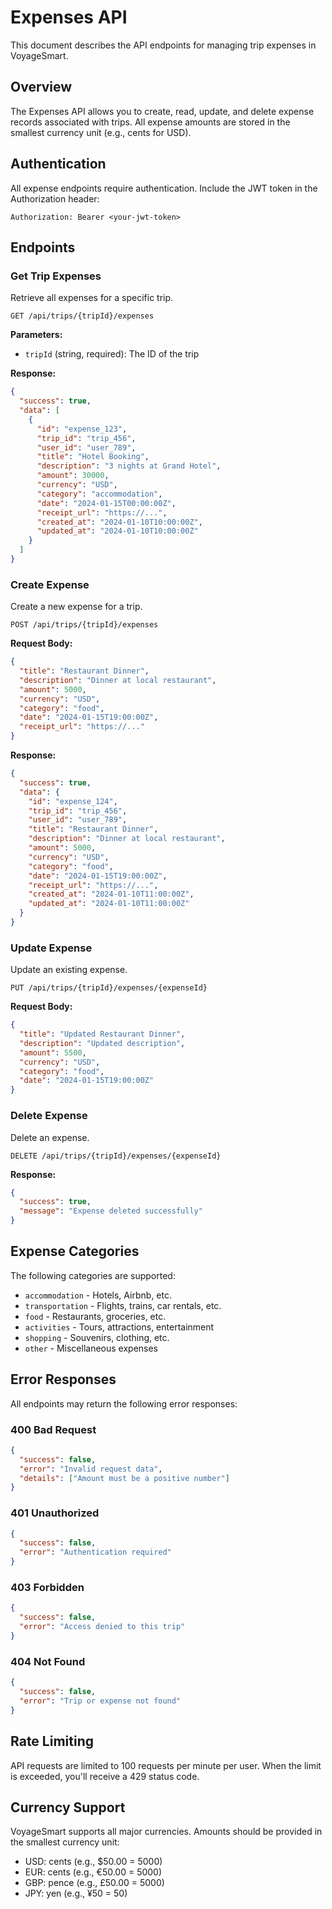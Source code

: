 # Expenses API

This document describes the API endpoints for managing trip expenses in VoyageSmart.

## Overview

The Expenses API allows you to create, read, update, and delete expense records associated with trips. All expense amounts are stored in the smallest currency unit (e.g., cents for USD).

## Authentication

All expense endpoints require authentication. Include the JWT token in the Authorization header:

```
Authorization: Bearer <your-jwt-token>
```

## Endpoints

### Get Trip Expenses

Retrieve all expenses for a specific trip.

```http
GET /api/trips/{tripId}/expenses
```

**Parameters:**
- `tripId` (string, required): The ID of the trip

**Response:**
```json
{
  "success": true,
  "data": [
    {
      "id": "expense_123",
      "trip_id": "trip_456",
      "user_id": "user_789",
      "title": "Hotel Booking",
      "description": "3 nights at Grand Hotel",
      "amount": 30000,
      "currency": "USD",
      "category": "accommodation",
      "date": "2024-01-15T00:00:00Z",
      "receipt_url": "https://...",
      "created_at": "2024-01-10T10:00:00Z",
      "updated_at": "2024-01-10T10:00:00Z"
    }
  ]
}
```

### Create Expense

Create a new expense for a trip.

```http
POST /api/trips/{tripId}/expenses
```

**Request Body:**
```json
{
  "title": "Restaurant Dinner",
  "description": "Dinner at local restaurant",
  "amount": 5000,
  "currency": "USD",
  "category": "food",
  "date": "2024-01-15T19:00:00Z",
  "receipt_url": "https://..."
}
```

**Response:**
```json
{
  "success": true,
  "data": {
    "id": "expense_124",
    "trip_id": "trip_456",
    "user_id": "user_789",
    "title": "Restaurant Dinner",
    "description": "Dinner at local restaurant",
    "amount": 5000,
    "currency": "USD",
    "category": "food",
    "date": "2024-01-15T19:00:00Z",
    "receipt_url": "https://...",
    "created_at": "2024-01-10T11:00:00Z",
    "updated_at": "2024-01-10T11:00:00Z"
  }
}
```

### Update Expense

Update an existing expense.

```http
PUT /api/trips/{tripId}/expenses/{expenseId}
```

**Request Body:**
```json
{
  "title": "Updated Restaurant Dinner",
  "description": "Updated description",
  "amount": 5500,
  "currency": "USD",
  "category": "food",
  "date": "2024-01-15T19:00:00Z"
}
```

### Delete Expense

Delete an expense.

```http
DELETE /api/trips/{tripId}/expenses/{expenseId}
```

**Response:**
```json
{
  "success": true,
  "message": "Expense deleted successfully"
}
```

## Expense Categories

The following categories are supported:
- `accommodation` - Hotels, Airbnb, etc.
- `transportation` - Flights, trains, car rentals, etc.
- `food` - Restaurants, groceries, etc.
- `activities` - Tours, attractions, entertainment
- `shopping` - Souvenirs, clothing, etc.
- `other` - Miscellaneous expenses

## Error Responses

All endpoints may return the following error responses:

### 400 Bad Request
```json
{
  "success": false,
  "error": "Invalid request data",
  "details": ["Amount must be a positive number"]
}
```

### 401 Unauthorized
```json
{
  "success": false,
  "error": "Authentication required"
}
```

### 403 Forbidden
```json
{
  "success": false,
  "error": "Access denied to this trip"
}
```

### 404 Not Found
```json
{
  "success": false,
  "error": "Trip or expense not found"
}
```

## Rate Limiting

API requests are limited to 100 requests per minute per user. When the limit is exceeded, you'll receive a 429 status code.

## Currency Support

VoyageSmart supports all major currencies. Amounts should be provided in the smallest currency unit:
- USD: cents (e.g., $50.00 = 5000)
- EUR: cents (e.g., €50.00 = 5000)
- GBP: pence (e.g., £50.00 = 5000)
- JPY: yen (e.g., ¥50 = 50)
